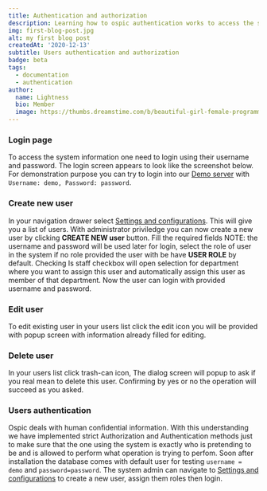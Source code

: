 ```yaml
---
title: Authentication and authorization
description: Learning how to ospic authentication works to access the system informations
img: first-blog-post.jpg
alt: my first blog post
createdAt: '2020-12-13'
subtitle: Users authentication and authorization
badge: beta
tags:
  - documentation
  - authentication
author:
  name: Lightness
  bio: Member
  image: https://thumbs.dreamstime.com/b/beautiful-girl-female-programmer-occupation-jobs-programming-laptop-screen-code-behind-vector-75659699.jpg
---
```


### Login page
To access the system information one need to login using their username and password. The login screen appears to look like the screenshot below.
<c-image src="authentication_screen.png" alt="Index"></c-image>
For demonstration purpose you can try to login into our [Demo server]() with `Username: demo, Password: password`. 

### Create new user
In your navigation drawer select [Settings and configurations](/docs/a/#settings-and-configurations). This will give you a list of users. With administrator priviledge you can now create a new user by clicking <strong class="button">CREATE NEW user</strong> button. Fill the required fields NOTE: the username and password will be used later for login, select the role of user in the system if no role provided the user with be have 
<strong >USER ROLE</strong> by default. Checking Is staff checkbox will open selection for department where you want to assign this user and automatically assign this user as member of that department. Now the user can login with provided username and password. <c-image src="newuser.png" alt="Create user screenshot"></c-image>



### Edit user
To edit existing user in your users list click the edit icon <icon icon="pencil"></icon> you will be provided with popup screen with information already filled for editing.

### Delete user
In your users list click trash-can <icon icon="trash-can"></icon>icon, The dialog screen will popup to ask if you real mean to delete this user. Confirming by yes or no the operation will succeed as you asked.

### Users authentication
Ospic deals with human confidential information. With this understanding we have implemented strict Authorization and Authentication methods just to make sure that the one using the system is exactly who is pretending to be and is allowed to perform what operation is trying to perfom. Soon after installation the database comes with default user for testing `username = demo` and `password=password`. The system admin can navigate to [Settings and configurations](/docs/a/#settings-and-configurations) to create a new user, assign them roles then login.

